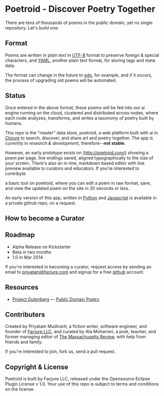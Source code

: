 # Poetroid - Discover Poetry Together

There are tens of thousands of poems in the public domain, yet no single repository. Let's build one.

## Format

Poems are written in plain text in [UTF-8](http://en.wikipedia.org/wiki/UTF-8) format to preserve foreign & special characters, and [YAML](http://en.wikipedia.org/wiki/YAML), another plain text format, for storing tags and meta data.

The format can change in the future to [edn](https://github.com/edn-format/edn), for example, and if it occurs, the process of upgrading old poems will be automated.

## Status

Once entered in the above format, these poems will be fed into our ai engine running on the cloud, clustered and distributed across nodes, where each node analyzes, transforms, and writes a taxonomy of poetry built by humans.

This repo is the "master" data store, poetroid, a web platform built with ai in [Clojure](http://clojure.org/) to search, discover, and share art and poetry together. The app is currently in *research & development*, therefore--**not stable**.


However, an early prototype exists on (http://poetroid.com/) showing a poem per page, line endings saved, aligned typographically to the size of your screen. There's also an in-line, markdown based editor with live preview available to curators and educators. If you're interested to contribyte 

a basic tool on poetroid, where you can edit a poem in raw format, save, and view the updated poem on the site in 30 seconds or less. 

An early version of this app, written in [Python](http://www.python.org/) and [Javascript](http://en.wikipedia.org/wiki/JavaScript) is available in a private github repo, on a request.

## How to become a Curator

## Roadmap

- Alpha Release on Kickstarter
- Beta in two months
- 1.0 in Mar 2014

If you're interested in becoming a curator, request access by sending an email to priyatam@facjure.com and signup for a free [github](https://github.com/) account.

## Resources

- [Project Gutenberg](http://www.gutenberg.org)
— [Public Domain Poetry](http://www.public-domain-poetry.com)


## Contributers

Created by Priyatam Mudivarti, a fiction writer, software engineer, and founder of [Facjure LLC](http://www.facjure.com), and curated by Ata Moharreri, a poet, teacher, and former managing editor of [The Massachusetts Review](http://www.massreview.org/editors), with help from friends and family.

If you're interested to join, fork us, send a pull request.

## Copyright & License

Poetroid is built by Facjure LLC, released under the Opensource Eclipse Plugin License v 1.0. Your use of this repo is subject to terms and conditions on the license.
